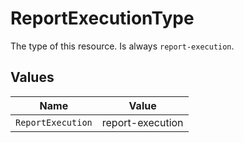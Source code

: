 # ReportExecutionType

The type of this resource. Is always `report-execution`.


## Values

| Name              | Value             |
| ----------------- | ----------------- |
| `ReportExecution` | report-execution  |